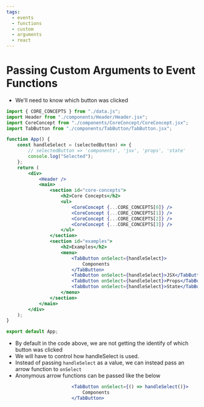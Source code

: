 ```yaml
---
tags:
  - events
  - functions
  - custom
  - arguments
  - react
---
```

# Passing Custom Arguments to Event Functions


* We'll need to know which button was clicked

```jsx
import { CORE_CONCEPTS } from "./data.js";
import Header from "./components/Header/Header.jsx";
import CoreConcept from "./components/CoreConcept/CoreConcept.jsx";
import TabButton from "./components/TabButton/TabButton.jsx";

function App() {
	const handleSelect = (selectedButton) => {
		// selectedButton => 'components', 'jsx', 'props', 'state'
		console.log("Selected");
	};
	return (
		<div>
			<Header />
			<main>
				<section id="core-concepts">
					<h2>Core Concepts</h2>
					<ul>
						<CoreConcept {...CORE_CONCEPTS[0]} />
						<CoreConcept {...CORE_CONCEPTS[1]} />
						<CoreConcept {...CORE_CONCEPTS[2]} />
						<CoreConcept {...CORE_CONCEPTS[3]} />
					</ul>
				</section>
				<section id="examples">
					<h2>Examples</h2>
					<menu>
						<TabButton onSelect={handleSelect}>
							Components
						</TabButton>
						<TabButton onSelect={handleSelect}>JSX</TabButton>
						<TabButton onSelect={handleSelect}>Props</TabButton>
						<TabButton onSelect={handleSelect}>State</TabButton>
					</menu>
				</section>
			</main>
		</div>
	);
}

export default App;

```

* By default in the code above, we are not getting the identify of which button was clicked
* We will have to control how handleSelect is used.
* Instead of passing `handleSelect` as a value, we can instead pass an arrow function to `onSelect`
* Anonymous arrow functions can be passed like the below

```jsx
						<TabButton onSelect={() => handleSelect()}>
							Components
						</TabButton>
```

